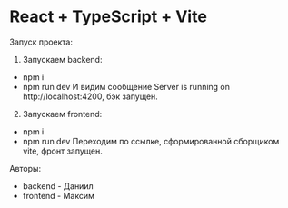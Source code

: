 # React + TypeScript + Vite

Запуск проекта:

1. Запускаем backend:

- npm i
- npm run dev
  И видим сообщение Server is running on http://localhost:4200, бэк запущен.

2. Запускаем frontend:

- npm i
- npm run dev
  Переходим по ссылке, сформированной сборщиком vite, фронт запущен.

Авторы:

- backend - Даниил
- frontend - Максим
